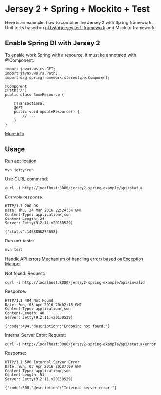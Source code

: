 Jersey 2 + Spring + Mockito + Test
==================================

Here is an example: how to combine the Jersey 2 with Spring framework. 
Unit tests based on [nl.bstoi.jersey.test-framework](http://mvnrepository.com/artifact/nl.bstoi.jersey.test-framework) and Mockito framework.

Enable Spring DI with Jersey 2
---------------------
To enable work Spring with a resource, it must be annotated with @Component.

	import javax.ws.rs.GET;
	import javax.ws.rs.Path;
	import org.springframework.stereotype.Component;
	 
	@Component
	@Path("/")
	public class SomeResource {
	 
	    @Transactional
	    @GET
	    public void updateResource() {
	        // ...
	    }
	}

[More info](https://jersey.java.net/documentation/latest/spring.html)

Usage
-------

Run application

	mvn jetty:run

Use CURL command:
	
	curl -i http://localhost:8080/jersey2-spring-example/api/status
	
Example response:

	HTTP/1.1 200 OK
	Date: Thu, 24 Mar 2016 22:24:34 GMT
	Content-Type: application/json
	Content-Length: 24
	Server: Jetty(9.2.11.v20150529)
	
	{"status":1458858274698}

Run unit tests:

	mvn test
	
Handle API errors
Mechanism of handling errors based on [Exception Mapper](https://docs.oracle.com/javaee/7/api/javax/ws/rs/ext/ExceptionMapper.html)

Not found:
Request:

	curl -i http://localhost:8080/jersey2-spring-example/api/invalid
	
Response:

	HTTP/1.1 404 Not Found
	Date: Sun, 03 Apr 2016 20:02:15 GMT
	Content-Type: application/json
	Content-Length: 48
	Server: Jetty(9.2.11.v20150529)
	
	{"code":404,"description":"Endpoint not found."}
	
Internal Server Error:
Request:

	curl -i http://localhost:8080/jersey2-spring-example/api/status/error
	
Response:

	HTTP/1.1 500 Internal Server Error
	Date: Sun, 03 Apr 2016 20:07:09 GMT
	Content-Type: application/json
	Content-Length: 51
	Server: Jetty(9.2.11.v20150529)
	
	{"code":500,"description":"Internal server error."}
	


